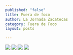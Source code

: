 ```yaml
---
published: "false"
title: Fuera de foco
author: La Jornada Zacatecas
category: Fuera de Foco
layout: posts

---
```


![](http://i.imgur.com/KIdSSLRm.jpg)
![](http://i.imgur.com/HhjPQHam.jpg)
![](http://i.imgur.com/SJHxqjhm.jpg)
![](http://i.imgur.com/cff1j0jm.jpg)
